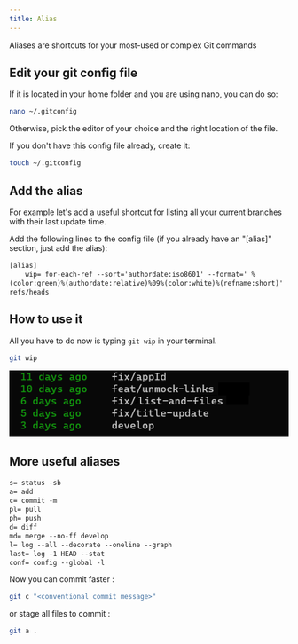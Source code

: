 ```yaml
---
title: Alias
---
```


Aliases are shortcuts for your most-used or complex Git commands

## Edit your git config file

If it is located in your home folder and you are using nano, you can do so:

```bash
nano ~/.gitconfig
```

Otherwise, pick the editor of your choice and the right location of the file.

If you don't have this config file already, create it:

```bash
touch ~/.gitconfig
```

## Add the alias

For example let's add a useful shortcut for listing all your current branches with their last update time.

Add the following lines to the config file (if you already have an "[alias]" section, just add the alias):

```vim
[alias]
    wip= for-each-ref --sort='authordate:iso8601' --format=' %(color:green)%(authordate:relative)%09%(color:white)%(refname:short)' refs/heads
```

## How to use it

All you have to do now is typing `git wip` in your terminal.

```bash
git wip
```

![gitwip](../img/gitwip.png "git wip example screenshot")


## More useful aliases

```
s= status -sb
a= add
c= commit -m
pl= pull
ph= push
d= diff
md= merge --no-ff develop
l= log --all --decorate --oneline --graph
last= log -1 HEAD --stat
conf= config --global -l
```

Now you can commit faster : 

```bash
git c "<conventional commit message>"
```

or stage all files to commit : 

```bash
git a .
```
